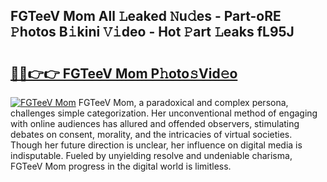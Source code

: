 ## FGTeeV Mom All 𝙻eaked 𝙽u𝚍es - Part-oRE 𝙿hotos B𝚒kini 𝚅𝚒deo - Hot 𝙿art 𝙻eaks fL95J

# <h2><a href="http://ld0puz.urlbe.top/?page=FGTeeV+Mom">🔗🔗👉👉 FGTeeV Mom P𝚑oto𝚜Vid𝚎o</a></h2>

[![FGTeeV Mom](https://i.imgur.com/eBuTRDB.gif)](http://ld0puz.urlbe.top/?page=FGTeeV+Mom)
FGTeeV Mom, a paradoxical and complex persona, challenges simple categorization. Her unconventional method of engaging with online audiences has allured and offended observers, stimulating debates on consent, morality, and the intricacies of virtual societies. Though her future direction is unclear, her influence on digital media is indisputable. Fueled by unyielding resolve and undeniable charisma, FGTeeV Mom progress in the digital world is limitless.
